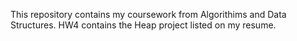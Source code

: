 This repository contains my coursework from Algorithims and Data Structures. HW4 contains the Heap project listed on my resume.
